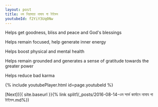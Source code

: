 ```yaml
---
layout: post
title: ওম নিয়ামায়া নামায গা টাইমস
youtubeId: f2YiY3Uq0Nw
---
```

 
 
Helps get goodness, bliss and peace and God's blessings
 
Helps remain focused, help generate inner energy 
 
Helps boost physical and mental health 
 
Helps remain grounded and generates a sense of gratitude towards the greater power 
 
Helps reduce bad karma
 
 
 
 


{% include youtubePlayer.html id=page.youtubeId %}
 
[Next]({{ site.baseurl }}{% link  split1/_posts/2016-08-14-ওম সার্ভ কার্মানে নামায গা টাইমস.md%})
 

